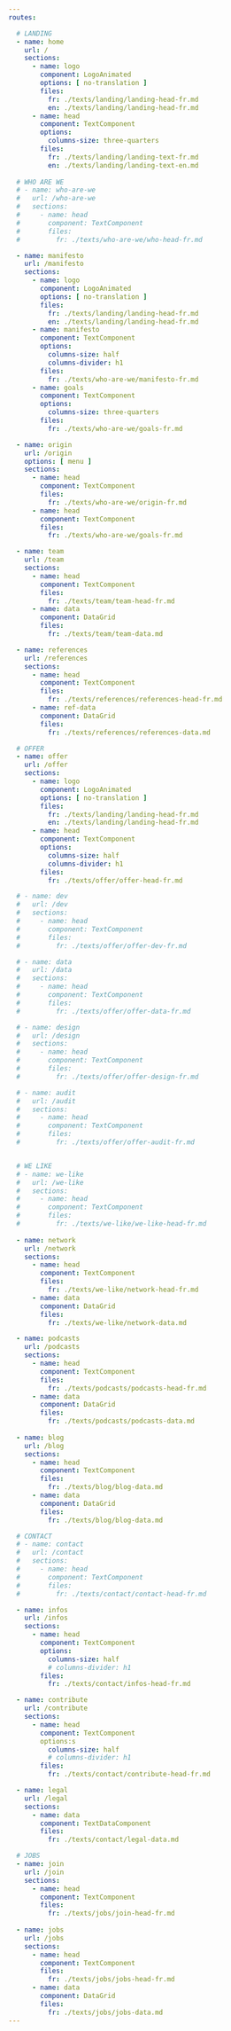 ```yaml
---
routes: 

  # LANDING
  - name: home 
    url: /
    sections: 
      - name: logo
        component: LogoAnimated
        options: [ no-translation ]
        files:
          fr: ./texts/landing/landing-head-fr.md
          en: ./texts/landing/landing-head-fr.md
      - name: head
        component: TextComponent
        options:
          columns-size: three-quarters
        files:
          fr: ./texts/landing/landing-text-fr.md
          en: ./texts/landing/landing-text-en.md
  
  # WHO ARE WE
  # - name: who-are-we
  #   url: /who-are-we
  #   sections: 
  #     - name: head
  #       component: TextComponent
  #       files:
  #         fr: ./texts/who-are-we/who-head-fr.md

  - name: manifesto
    url: /manifesto
    sections: 
      - name: logo
        component: LogoAnimated
        options: [ no-translation ]
        files:
          fr: ./texts/landing/landing-head-fr.md
          en: ./texts/landing/landing-head-fr.md
      - name: manifesto
        component: TextComponent
        options:
          columns-size: half
          columns-divider: h1
        files:
          fr: ./texts/who-are-we/manifesto-fr.md
      - name: goals
        component: TextComponent
        options:
          columns-size: three-quarters
        files:
          fr: ./texts/who-are-we/goals-fr.md

  - name: origin
    url: /origin
    options: [ menu ]
    sections: 
      - name: head
        component: TextComponent
        files:
          fr: ./texts/who-are-we/origin-fr.md
      - name: head
        component: TextComponent
        files:
          fr: ./texts/who-are-we/goals-fr.md

  - name: team 
    url: /team
    sections: 
      - name: head
        component: TextComponent
        files:
          fr: ./texts/team/team-head-fr.md
      - name: data
        component: DataGrid
        files:
          fr: ./texts/team/team-data.md

  - name: references
    url: /references
    sections: 
      - name: head
        component: TextComponent
        files:
          fr: ./texts/references/references-head-fr.md
      - name: ref-data
        component: DataGrid
        files:
          fr: ./texts/references/references-data.md

  # OFFER
  - name: offer
    url: /offer
    sections: 
      - name: logo
        component: LogoAnimated
        options: [ no-translation ]
        files:
          fr: ./texts/landing/landing-head-fr.md
          en: ./texts/landing/landing-head-fr.md
      - name: head
        component: TextComponent
        options:
          columns-size: half
          columns-divider: h1
        files:
          fr: ./texts/offer/offer-head-fr.md

  # - name: dev
  #   url: /dev
  #   sections: 
  #     - name: head
  #       component: TextComponent
  #       files:
  #         fr: ./texts/offer/offer-dev-fr.md

  # - name: data
  #   url: /data
  #   sections: 
  #     - name: head
  #       component: TextComponent
  #       files:
  #         fr: ./texts/offer/offer-data-fr.md

  # - name: design
  #   url: /design
  #   sections: 
  #     - name: head
  #       component: TextComponent
  #       files:
  #         fr: ./texts/offer/offer-design-fr.md

  # - name: audit
  #   url: /audit
  #   sections: 
  #     - name: head
  #       component: TextComponent
  #       files:
  #         fr: ./texts/offer/offer-audit-fr.md


  # WE LIKE
  # - name: we-like
  #   url: /we-like
  #   sections: 
  #     - name: head
  #       component: TextComponent
  #       files:
  #         fr: ./texts/we-like/we-like-head-fr.md
  
  - name: network
    url: /network
    sections: 
      - name: head
        component: TextComponent
        files:
          fr: ./texts/we-like/network-head-fr.md
      - name: data
        component: DataGrid
        files:
          fr: ./texts/we-like/network-data.md

  - name: podcasts
    url: /podcasts
    sections:
      - name: head
        component: TextComponent
        files:
          fr: ./texts/podcasts/podcasts-head-fr.md
      - name: data
        component: DataGrid
        files:
          fr: ./texts/podcasts/podcasts-data.md
  
  - name: blog
    url: /blog
    sections: 
      - name: head
        component: TextComponent
        files:
          fr: ./texts/blog/blog-data.md
      - name: data
        component: DataGrid
        files:
          fr: ./texts/blog/blog-data.md

  # CONTACT
  # - name: contact
  #   url: /contact
  #   sections: 
  #     - name: head
  #       component: TextComponent
  #       files:
  #         fr: ./texts/contact/contact-head-fr.md

  - name: infos
    url: /infos
    sections: 
      - name: head
        component: TextComponent
        options:
          columns-size: half
          # columns-divider: h1
        files:
          fr: ./texts/contact/infos-head-fr.md

  - name: contribute
    url: /contribute
    sections: 
      - name: head
        component: TextComponent
        options:s
          columns-size: half
          # columns-divider: h1
        files:
          fr: ./texts/contact/contribute-head-fr.md

  - name: legal
    url: /legal
    sections: 
      - name: data
        component: TextDataComponent
        files:
          fr: ./texts/contact/legal-data.md

  # JOBS
  - name: join 
    url: /join
    sections: 
      - name: head
        component: TextComponent
        files:
          fr: ./texts/jobs/join-head-fr.md
  
  - name: jobs 
    url: /jobs
    sections: 
      - name: head
        component: TextComponent
        files:
          fr: ./texts/jobs/jobs-head-fr.md
      - name: data
        component: DataGrid
        files:
          fr: ./texts/jobs/jobs-data.md
--- 
```

